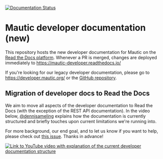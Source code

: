 [![Documentation Status][RTD badge URL]][RTD URL]

# Mautic developer documentation (new)

This repository hosts the new developer documentation for Mautic on the [Read the Docs platform][ReadTheDocs]. Whenever a PR is merged, changes are deployed immediately to https://mautic-developer.readthedocs.io/

If you're looking for our legacy developer documentation, please go to https://developer.mautic.org/ or the [GitHub repository][Legacy dev docs].

## Migration of developer docs to Read the Docs

We aim to move all aspects of the developer documentation to Read the Docs (with the exception of the REST API documentation).
In the video below, [@dennisameling][dennisameling GH profile] explains how the documentation is currently structured and briefly touches upon current limitations we're running into.

For more background, our end goal, and to let us know if you want to help, please check out [this issue][New docs background and goals]. Thanks in advance!

[![Link to YouTube video with explanation of the current developer documentation structure][YouTube video image]][YouTube video URL]

[ReadTheDocs]: <https://readthedocs.org>
[Legacy dev docs]: <https://github.com/mautic/developer-documentation>
[dennisameling GH profile]: <https://github.com/dennisameling>
[New docs background and goals]: <https://github.com/mautic/developer-documentation-new/issues/2>
[YouTube video image]: <https://img.youtube.com/vi/O3zXdKLznPQ/0.jpg>
[YouTube video URL]: <https://www.youtube.com/watch?v=O3zXdKLznPQ>
[RTD badge URL]: <https://readthedocs.org/projects/mautic-developer/badge/?version=latest>
[RTD URL]: <https://mautic-developer.readthedocs.io/en/latest/?badge=latest>
